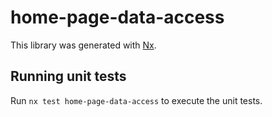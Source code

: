 # home-page-data-access

This library was generated with [Nx](https://nx.dev).

## Running unit tests

Run `nx test home-page-data-access` to execute the unit tests.
